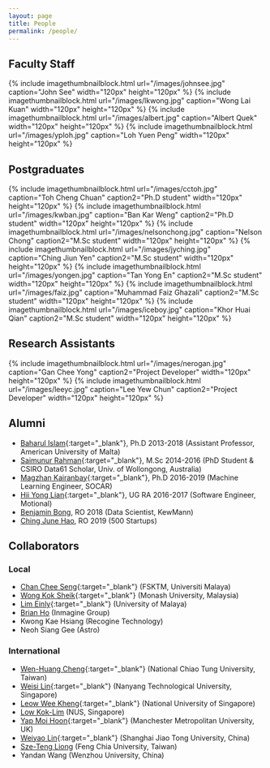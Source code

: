 ```yaml
---
layout: page
title: People
permalink: /people/
---
```


## Faculty Staff

{% include imagethumbnailblock.html url="/images/johnsee.jpg" caption="John See" width="120px" height="120px"  %}
{% include imagethumbnailblock.html url="/images/lkwong.jpg" caption="Wong Lai Kuan" width="120px" height="120px"  %}
{% include imagethumbnailblock.html url="/images/albert.jpg" caption="Albert Quek" width="120px" height="120px"  %}
{% include imagethumbnailblock.html url="/images/yploh.jpg" caption="Loh Yuen Peng" width="120px" height="120px"  %}

## Postgraduates
{% include imagethumbnailblock.html url="/images/cctoh.jpg" caption="Toh Cheng Chuan" caption2="Ph.D student" width="120px" height="120px"  %}
{% include imagethumbnailblock.html url="/images/kwban.jpg" caption="Ban Kar Weng" caption2="Ph.D student" width="120px" height="120px"  %}
{% include imagethumbnailblock.html url="/images/nelsonchong.jpg" caption="Nelson Chong" caption2="M.Sc student" width="120px" height="120px"  %}
{% include imagethumbnailblock.html url="/images/jyching.jpg" caption="Ching Jiun Yen" caption2="M.Sc student" width="120px" height="120px"  %}
{% include imagethumbnailblock.html url="/images/yongen.jpg" caption="Tan Yong En" caption2="M.Sc student" width="120px" height="120px"  %}
{% include imagethumbnailblock.html url="/images/faiz.jpg" caption="Muhammad Faiz Ghazali" caption2="M.Sc student" width="120px" height="120px"  %}
{% include imagethumbnailblock.html url="/images/iceboy.jpg" caption="Khor Huai Qian" caption2="M.Sc student" width="120px" height="120px"  %}


## Research Assistants
{% include imagethumbnailblock.html url="/images/nerogan.jpg" caption="Gan Chee Yong" caption2="Project Developer" width="120px" height="120px"  %}
{% include imagethumbnailblock.html url="/images/leeyc.jpg" caption="Lee Yew Chun" caption2="Project Developer" width="120px" height="120px"  %}


## Alumni
- [Baharul Islam](https://aum.edu.mt/faculty/){:target="_blank"}, Ph.D 2013-2018 (Assistant Professor, American University of Malta) 
- [Saimunur Rahman](http://saimunur.github.io/){:target="_blank"}, M.Sc 2014-2016 (PhD Student & CSIRO Data61 Scholar, Univ. of Wollongong, Australia) 
- [Magzhan Kairanbay](https://www.linkedin.com/in/magzhan-kairanbay-72957160/){:target="_blank"}, Ph.D 2016-2019 (Machine Learning Engineer, SOCAR) 
- [Hii Yong Lian](https://github.com/HiiYL){:target="_blank"}, UG RA 2016-2017 (Software Engineer, Motional)   
- [Benjamin Bong](), RO 2018 (Data Scientist, KewMann)
- [Ching June Hao](), RO 2019 (500 Startups)

## Collaborators

### Local
- [Chan Chee Seng](http://web.fsktm.um.edu.my/~cschan/){:target="_blank"} (FSKTM, Universiti Malaya)
- [Wong Kok Sheik](https://www.monash.edu.my/it/staff/academic-staff/a-prof-wong-kok-sheik){:target="_blank"} (Monash University, Malaysia)
- [Lim Einly](http://www.asiancardiac.org/){:target="_blank"} (University of Malaya)
- [Brian Ho](https://www.linkedin.com/in/brian-ho-%E4%BD%95%E9%97%B1%E9%97%B3/) (Inmagine Group)
- Kwong Kae Hsiang (Recogine Technology)
- Neoh Siang Gee (Astro)


### International
- [Wen-Huang Cheng](http://aimmlab.nctu.edu.tw/whcheng/index.html){:target="_blank"} (National Chiao Tung University, Taiwan)
- [Weisi Lin](http://www.ntu.edu.sg/home/wslin/){:target="_blank"} (Nanyang Technological University, Singapore)
- [Leow Wee Kheng](http://www.comp.nus.edu.sg/~leowwk/){:target="_blank"} (National University of Singapore)
- [Low Kok-Lim](http://comp.nus.edu.sg/~lowkl) (NUS, Singapore)
- [Yap Moi Hoon](http://www2.docm.mmu.ac.uk/STAFF/M.Yap/){:target="_blank"} (Manchester Metropolitan University, UK)
- [Weiyao Lin](http://weiyaolin.github.io/){:target="_blank"} (Shanghai Jiao Tong University, China)
- [Sze-Teng Liong](https://scholar.google.com/citations?user=NBiJb4wAAAAJ&hl=en) (Feng Chia University, Taiwan)
- Yandan Wang (Wenzhou University, China)



